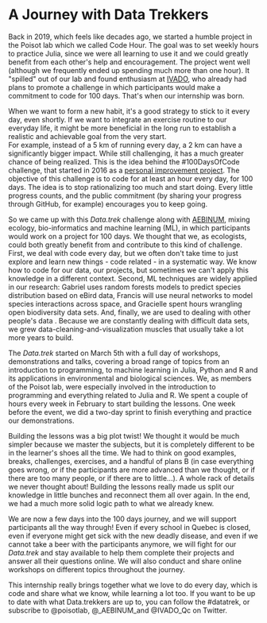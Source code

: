 # A Journey with Data Trekkers

Back in 2019, which feels like decades ago, we started a humble project in the Poisot lab which we called Code Hour.
The goal was to set weekly hours to practice Julia, since we were all learning to use it and we could greatly benefit from each other's help and encouragement.
The project went well (although we frequently ended up spending much more than one hour). It "spilled" out of our lab and found enthusiasm at [IVADO][ivado], who already had plans to promote a challenge in which participants would make a commitment to code for 100 days.
That's when our internship was born.

When we want to form a new habit, it's a good strategy to stick to it every day, even shortly.
If we want to integrate an exercise routine to our everyday life, it might be more beneficial in the long run to establish a realistic and achievable goal from the very start.  
For example, instead of a 5 km of running every day, a 2 km can have a significantly bigger impact.
While still challenging, it has a much greater chance of being realized.
This is the idea behind the #100DaysOfCode challenge, that started in 2016 as a [personal improvement project][100days_blogpost].
The objective of this challenge is to code for at least an hour every day, for 100 days.
The idea is to stop rationalizing too much and start doing.
Every little progress counts, and the public commitment (by sharing your progress through GitHub, for example) encourages you to keep going.

So we came up with this *Data.trek* challenge along with [AEBINUM][aebinum], mixing ecology, bio-informatics and machine learning (ML), in which participants would work on a project for 100 days.
We thought that we, as ecologists, could both greatly benefit from and contribute to this kind of challenge.
First, we deal with code every day, but we often don't take time to just explore and learn new things - code related - in a systematic way. We know how to code for our data, our projects, but sometimes we can't apply this knowledge in a different context.
Second, ML techniques are widely applied in our research:
Gabriel uses random forests models to predict species distribution based on eBird data, Francis will use neural networks to model species interactions across space, and Gracielle spent hours wrangling open biodiversity data sets.
And, finally, we are used to dealing with other people's data .
Because we are constantly dealing with difficult data sets, we grew data-cleaning-and-visualization muscles that usually take a lot more years to build.

The *Data.trek* started on March 5th with a full day of workshops, demonstrations and talks, covering a broad range of topics from an introduction to programming, to machine learning in Julia, Python and R and its applications in environmental and biological sciences.
We, as members of the Poisot lab, were especially involved in the introduction to programming and everything related to Julia and R.
We spent a couple of hours every week in February to start building the lessons. One week before the event, we did a two-day sprint to finish everything and practice our demonstrations.

Building the lessons was a big plot twist! We thought it would be much simpler because we master the subjects, but it is completely different to be in the learner's shoes all the time.
We had to think on good examples, breaks, challenges, exercises, and a handful of plans B (in case everything goes wrong, or if the participants are more advanced than we thought, or if there are too many people, or if there are to little...).
A whole rack of details we never thought about! Building the lessons really made us split our knowledge in little bunches and reconnect them all over again. In the end, we had a much more solid logic path to what we already knew.

We are now a few days into the 100 days journey, and we will support participants all the way through! Even if every school in Quebec is closed, even if everyone might get sick with the new deadly disease, and even if we cannot take a beer with the participants anymore, we will fight for our *Data.trek* and stay available to help them complete their projects and answer all their questions online.
We will also conduct and share online workshops on different topics throughout the journey.

This internship really brings together what we love to do every day, which is code and share what we know, while learning a lot too.
If you want to be up to date with what Data.trekkers are up to, you can follow the #datatrek, or subscribe to @poisotlab, @_AEBINUM_and @IVADO_Qc on Twitter.


[ivado]: https://ivado.ca/ "Institut de valorisation des données"
[100days_blogpost]: https://www.freecodecamp.org/news/join-the-100daysofcode-556ddb4579e4/
[aebinum]: http://aebinum.umontreal.ca/ "Association des Étudiants en Bio-Informatique de l'Université de Montréal"

